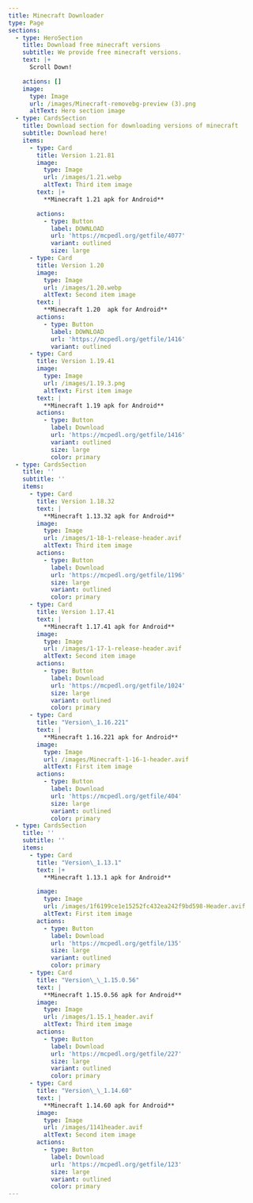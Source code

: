 ```yaml
---
title: Minecraft Downloader
type: Page
sections:
  - type: HeroSection
    title: Download free minecraft versions
    subtitle: We provide free minecraft versions.
    text: |+
      Scroll Down!

    actions: []
    image:
      type: Image
      url: /images/Minecraft-removebg-preview (3).png
      altText: Hero section image
  - type: CardsSection
    title: Download section for downloading versions of minecraft
    subtitle: Download here!
    items:
      - type: Card
        title: Version 1.21.81
        image:
          type: Image
          url: /images/1.21.webp
          altText: Third item image
        text: |+
          **Minecraft 1.21 apk for Android**

        actions:
          - type: Button
            label: DOWNLOAD
            url: 'https://mcpedl.org/getfile/4077'
            variant: outlined
            size: large
      - type: Card
        title: Version 1.20
        image:
          type: Image
          url: /images/1.20.webp
          altText: Second item image
        text: |
          **Minecraft 1.20  apk for Android**
        actions:
          - type: Button
            label: DOWNLOAD
            url: 'https://mcpedl.org/getfile/1416'
            variant: outlined
      - type: Card
        title: Version 1.19.41
        image:
          type: Image
          url: /images/1.19.3.png
          altText: First item image
        text: |
          **Minecraft 1.19 apk for Android**
        actions:
          - type: Button
            label: Download
            url: 'https://mcpedl.org/getfile/1416'
            variant: outlined
            size: large
            color: primary
  - type: CardsSection
    title: ''
    subtitle: ''
    items:
      - type: Card
        title: Version 1.18.32
        text: |
          **Minecraft 1.13.32 apk for Android**
        image:
          type: Image
          url: /images/1-18-1-release-header.avif
          altText: Third item image
        actions:
          - type: Button
            label: Download
            url: 'https://mcpedl.org/getfile/1196'
            size: large
            variant: outlined
            color: primary
      - type: Card
        title: Version 1.17.41
        text: |
          **Minecraft 1.17.41 apk for Android**
        image:
          type: Image
          url: /images/1-17-1-release-header.avif
          altText: Second item image
        actions:
          - type: Button
            label: Download
            url: 'https://mcpedl.org/getfile/1024'
            size: large
            variant: outlined
            color: primary
      - type: Card
        title: "Version\_1.16.221"
        text: |
          **Minecraft 1.16.221 apk for Android**
        image:
          type: Image
          url: /images/Minecraft-1-16-1-header.avif
          altText: First item image
        actions:
          - type: Button
            label: Download
            url: 'https://mcpedl.org/getfile/404'
            size: large
            variant: outlined
            color: primary
  - type: CardsSection
    title: ''
    subtitle: ''
    items:
      - type: Card
        title: "Version\_1.13.1"
        text: |+
          **Minecraft 1.13.1 apk for Android**

        image:
          type: Image
          url: /images/1f6199ce1e15252fc432ea242f9bd598-Header.avif
          altText: First item image
        actions:
          - type: Button
            label: Download
            url: 'https://mcpedl.org/getfile/135'
            size: large
            variant: outlined
            color: primary
      - type: Card
        title: "Version\_\_1.15.0.56"
        text: |
          **Minecraft 1.15.0.56 apk for Android**
        image:
          type: Image
          url: /images/1.15.1_header.avif
          altText: Third item image
        actions:
          - type: Button
            label: Download
            url: 'https://mcpedl.org/getfile/227'
            size: large
            variant: outlined
            color: primary
      - type: Card
        title: "Version\_\_1.14.60"
        text: |
          **Minecraft 1.14.60 apk for Android**
        image:
          type: Image
          url: /images/1141header.avif
          altText: Second item image
        actions:
          - type: Button
            label: Download
            url: 'https://mcpedl.org/getfile/123'
            size: large
            variant: outlined
            color: primary
---
```

